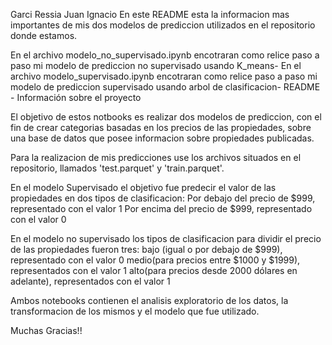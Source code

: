 Garci Ressia Juan Ignacio
En este README esta la informacion mas importantes de mis dos modelos de prediccion utilizados en el repositorio donde estamos.

En el archivo modelo_no_supervisado.ipynb encotraran como relice paso a paso mi modelo de prediccion no supervisado usando K_means- 
En el archivo modelo_supervisado.ipynb encotraran como relice paso a paso mi modelo de prediccion supervisado usando arbol de clasificacion- 
README - Información sobre el proyecto

El objetivo de estos notbooks es realizar dos modelos de prediccion, con el fin de crear categorias basadas en los precios de las propiedades, sobre una base de datos que posee informacion sobre propiedades publicadas.
 
Para la realizacion de mis predicciones use los archivos situados en el repositorio, llamados 'test.parquet' y 'train.parquet'.

En el modelo Supervisado el objetivo fue predecir el valor de las propiedades en dos tipos de clasificacion:
Por debajo del precio de $999, representado con el valor 1
Por encima del precio de $999,  representado con el valor 0

En el modelo no supervisado los tipos de clasificacion para dividir el precio de las propiedades fueron tres:
bajo (igual o por debajo de $999), representado con el valor 0
medio(para precios entre $1000 y $1999), representados con el valor 1
alto(para precios desde 2000 dólares en adelante), representados con el valor 1

Ambos notebooks contienen  el analisis exploratorio de los datos, la transformacion de los mismos y el modelo que fue utilizado. 

Muchas Gracias!!


